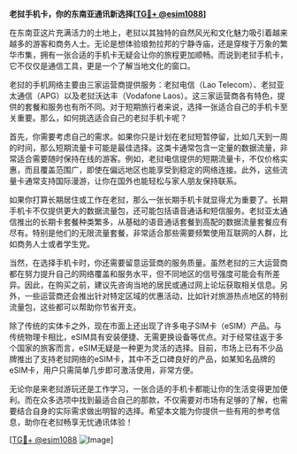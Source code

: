 **老挝手机卡，你的东南亚通讯新选择[[TG💪+ @esim1088](https://t.me/s/esim1088)]**

在东南亚这片充满活力的土地上，老挝以其独特的自然风光和文化魅力吸引着越来越多的游客和商务人士。无论是想体验琅勃拉邦的宁静寺庙，还是穿梭于万象的繁华市集，拥有一张合适的手机卡无疑会让你的旅程更加顺畅。而说到老挝手机卡，它不仅仅是通信工具，更是一个了解当地文化的窗口。

老挝的手机网络主要由三家运营商提供服务：老挝电信（Lao Telecom）、老挝亚太通信（APG）以及老挝沃达丰（Vodafone Laos）。这三家运营商各有特色，提供的套餐和服务也有所不同。对于短期旅行者来说，选择一张适合自己的手机卡至关重要。那么，如何挑选适合自己的老挝手机卡呢？

首先，你需要考虑自己的需求。如果你只是计划在老挝短暂停留，比如几天到一周的时间，那么短期流量卡可能是最佳选择。这类卡通常包含一定量的数据流量，非常适合需要随时保持在线的游客。例如，老挝电信提供的短期流量卡，不仅价格实惠，而且覆盖范围广，即使在偏远地区也能享受到稳定的网络连接。此外，这些流量卡通常支持国际漫游，让你在国外也能轻松与家人朋友保持联系。

如果你打算长期居住或工作在老挝，那么一张长期手机卡就显得尤为重要了。长期手机卡不仅提供更大的数据流量包，还可能包括语音通话和短信服务。老挝亚太通信推出的长期卡套餐种类繁多，从基础的语音通话套餐到高配的数据流量套餐应有尽有。特别是他们的无限流量套餐，非常适合那些需要频繁使用互联网的人群，比如商务人士或者学生党。

当然，在选择手机卡时，你还需要留意运营商的服务质量。虽然老挝的三大运营商都在努力提升自己的网络覆盖和服务水平，但不同地区的信号强度可能会有所差异。因此，在购买之前，建议先咨询当地的居民或通过网上论坛获取相关信息。另外，一些运营商还会推出针对特定区域的优惠活动，比如针对旅游热点地区的特别流量包，这些都可以帮助你节省开支。

除了传统的实体卡之外，现在市面上还出现了许多电子SIM卡（eSIM）产品。与传统物理卡相比，eSIM具有安装便捷、无需更换设备等优点。对于经常往返于多个国家的旅客而言，eSIM无疑是一种更为灵活的选择。目前，市场上已有不少品牌推出了支持老挝网络的eSIM卡，其中不乏口碑良好的产品，如某知名品牌的eSIM卡，用户只需简单几步即可激活使用，非常方便。

无论你是来老挝游玩还是工作学习，一张合适的手机卡都能让你的生活变得更加便利。而在众多选项中找到最适合自己的那款，不仅需要对市场有足够的了解，也需要结合自身的实际需求做出明智的选择。希望本文能为你提供一些有用的参考信息，助你在老挝畅享无忧通讯体验！

[[TG💪+ @esim1088](https://t.me/s/esim1088) ![Image](https://i.postimg.cc/4NQfJmqS/Snipaste-2025-05-13-00-14-12.png)]